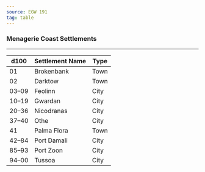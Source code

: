 ```yaml
---
source: EGW 191
tag: table
---
```


### Menagerie Coast Settlements
---
|d100|Settlement Name|Type|
|----|----------|----|
|01|Brokenbank|Town|
|02|Darktow|Town|
|03–09|Feolinn|City|
|10–19|Gwardan|City|
|20–36|Nicodranas|City|
|37–40|Othe|City|
|41|Palma Flora|Town|
|42–84|Port Damali|City|
|85–93|Port Zoon|City|
|94–00|Tussoa|City|
